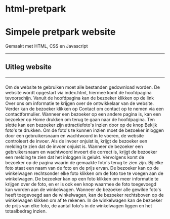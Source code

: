# html-pretpark
<h1>Simpele pretpark website<br/> 
</h1>
<p>Gemaakt met HTML, CSS en Javascript <hr/></p>
  <h2>Uitleg website <hr/></h2>
 <p> Om de website te gebruiken moet alle bestanden gedownload worden. De website wordt opgestart via index.html, hiermee komt de hoofdpagina tevoorschijn. 
  Vanuit de hoofdpagina kan de bezoeker klikken op de link Over ons om informatie te krijgen over de ontwikkelaar van de website. 
  Verder kan de bezoeker klikken op Contact om contact op te nemen via een contactformulier.
  Wanneer een bezoeker op een andere pagina is, kan een bezoeker op Home drukken om terug te gaan naar de hoofdpagina. 
  Ten slotte kan een bezoeker zijn attractiefoto's inzien door op de knop Bekijk foto's te drukken. 
  Om de foto's te kunnen inzien moet de bezoeker inloggen door een gebruikersnaam en wachtwoord in te voeren, de website controleert de invoer. 
  Als de invoer onjuist is, krijgt de bezoeker een melding te zien dat de invoer onjuist is. 
  Wanneer de bezoeker een gebruikersnaam en wachtwoord invoert die correct is, krijgt de bezoeker een melding te zien dat het inloggen is gelukt.
  Vervolgens komt de bezoeker op de pagina waarin de gemaakte foto's terug te zien zijn.
  Bij elke foto staat een naam van de foto en de prijs ervan. 
  De bezoeker kan op de winkelwagen rechtsonder elke foto klikken om de foto toe te voegen aan de winkelwagen.
  De bezoeker kan op een foto klikken om meer informatie te krijgen over de foto, en er is ook een knop waarmee de foto toegevoegd kan worden aan de winkelwagen.
  Wanneer de bezoeker alle gewilde foto's heeft toegevoegd aan de winkelwagen, kan de bezoeker rechtsboven op de winkelwagen klikken om af te rekenen.
  In de winkelwagen kan de bezoeker de prijs van elke foto, de aantal foto's in de winkelwagen liggen en het totaalbedrag inzien. 
</p>
